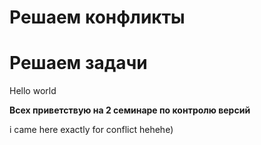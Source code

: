 # Решаем конфликты
# Решаем задачи

Hello world

**Всех приветствую на 2 семинаре по контролю версий**

i came here exactly for conflict hehehe)
